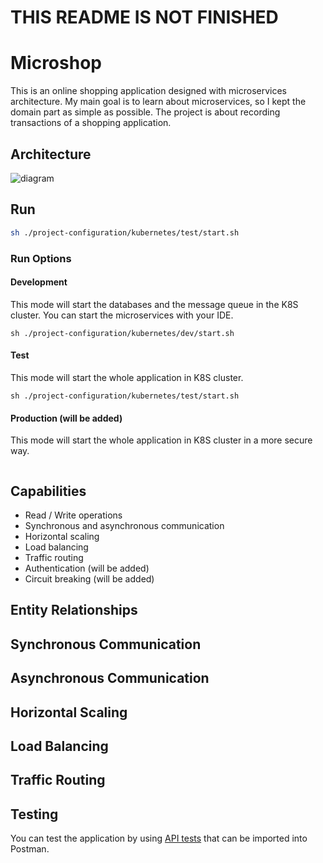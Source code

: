 # THIS README IS NOT FINISHED

# Microshop

This is an online shopping application designed with microservices architecture. My main goal is to learn about
microservices, so I kept the domain part as simple as possible. The project is about recording transactions of a
shopping application.

## Architecture

<img src="https://user-images.githubusercontent.com/22731894/154733504-b08cb7e2-c05d-4081-8a4a-5e7347cb224b.png" alt="diagram">

## Run

```bash
sh ./project-configuration/kubernetes/test/start.sh
```

### Run Options

#### Development

This mode will start the databases and the message queue in the K8S cluster. You can start the microservices with your
IDE.

`sh ./project-configuration/kubernetes/dev/start.sh`

#### Test

This mode will start the whole application in K8S cluster.

`sh ./project-configuration/kubernetes/test/start.sh`

#### Production (will be added)

This mode will start the whole application in K8S cluster in a more secure way.<br>
` `

## Capabilities

- Read / Write operations
- Synchronous and asynchronous communication
- Horizontal scaling
- Load balancing
- Traffic routing
- Authentication (will be added)
- Circuit breaking (will be added)

## Entity Relationships

## Synchronous Communication

## Asynchronous Communication

## Horizontal Scaling

## Load Balancing

## Traffic Routing

## Testing

You can test the application by using
<a href="https://github.com/ahmsay/Microshop/blob/master/microshop.postman_collection.json" target="_blank">
API tests</a> that can be imported into Postman.
